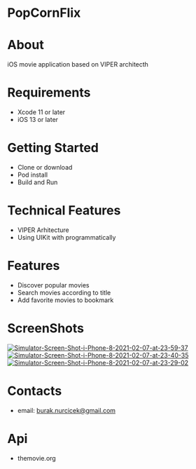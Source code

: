 # PopCornFlix

# About
iOS movie application based on VIPER architecth

# Requirements
* Xcode 11 or later
* iOS 13 or later

# Getting Started
* Clone or download
* Pod install
* Build and Run

# Technical Features
* VIPER Arhitecture
* Using UIKit with programmatically

# Features
* Discover popular movies
* Search movies according to title
* Add favorite movies to bookmark

# ScreenShots
<a href="https://ibb.co/rMvxXMf"><img src="https://i.ibb.co/rMvxXMf/Simulator-Screen-Shot-i-Phone-8-2021-02-07-at-23-59-37.png" alt="Simulator-Screen-Shot-i-Phone-8-2021-02-07-at-23-59-37" border="0"></a>
<a href="https://ibb.co/23H3F6b"><img src="https://i.ibb.co/23H3F6b/Simulator-Screen-Shot-i-Phone-8-2021-02-07-at-23-40-35.png" alt="Simulator-Screen-Shot-i-Phone-8-2021-02-07-at-23-40-35" border="0"></a>
<a href="https://ibb.co/2SwtWDw"><img src="https://i.ibb.co/2SwtWDw/Simulator-Screen-Shot-i-Phone-8-2021-02-07-at-23-29-02.png" alt="Simulator-Screen-Shot-i-Phone-8-2021-02-07-at-23-29-02" border="0"></a>

# Contacts
* email: burak.nurcicek@gmail.com

# Api
* themovie.org
